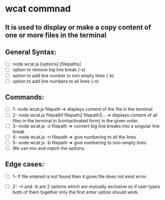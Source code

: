 # wcat commnad

## It is used to display or make a copy content of one or more files in the terminal 


## General Syntax:
- [ ] node wcat.js [options] [filepaths]
- [ ] option to remove big line break (-s)
- [ ] option to add line number to non empty lines (-b)
- [ ] option to add line numbers to all lines (-n) 

## Commands:
- [ ] 1- node wcat.js filepath => displays content of the file in the terminal 
- [ ] 2- node wcat.js filepath1 filepath2 filepath3... => displays content of all files in the terminal in (contactinated form) in the given order.
- [ ] 3- node wcat.js -s filepath => convert big line breaks into a singular line break
- [ ] 4- node wcat.js -n filepath => give numbering to all the lines 
- [ ] 5- node wcat.js -b filepath => give numbering to non-empty lines
- [ ] We can mix and match the options.

## Edge cases:
- [ ] 1- If file entered is not found then it gives file does not exist error.
- [ ] 2- -n and -b are 2 options which are mutually exclusive so if user types both of them together only the first enter option should work.



